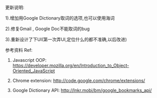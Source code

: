 更新说明:

1).增加用Google Dictionary取词的选项,也可以使用海词

2).修复Gmail , Google Doc不能取词的bug

3).重新设计了下UI(第一次弄UI,定位什么的都不准确,以后改进)

参考资料
Ref:
1) Javascript OOP: https://developer.mozilla.org/en/Introduction_to_Object-Oriented_JavaScript

2) Chrome extension: http://code.google.com/chrome/extensions/

3) Google Dictionary API: http://lnkr.mobi/bm/google_bookmarks_api/